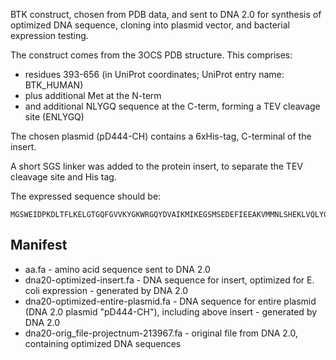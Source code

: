 BTK construct, chosen from PDB data, and sent to DNA 2.0 for synthesis of optimized DNA sequence, cloning into plasmid vector, and bacterial expression testing.

The construct comes from the 3OCS PDB structure. This comprises:
* residues 393-656 (in UniProt coordinates; UniProt entry name: BTK\_HUMAN)
* plus additional Met at the N-term
* and additional NLYGQ sequence at the C-term, forming a TEV cleavage site (ENLYGQ)

The chosen plasmid (pD444-CH) contains a 6xHis-tag, C-terminal of the insert.

A short SGS linker was added to the protein insert, to separate the TEV cleavage site and His tag.

The expressed sequence should be:
```
MGSWEIDPKDLTFLKELGTGQFGVVKYGKWRGQYDVAIKMIKEGSMSEDEFIEEAKVMMNLSHEKLVQLYGVCTKQRPIFIITEYMANGCLLNYLREMRHRFQTQQLLEMCKDVCEAMEYLESKQFLHRDLAARNCLVNDQGVVKVSDFGLSRYVLDDEYTSSVGSKFPVRWSPPEVLMYSKFSSKSDIWAFGVLMWEIYSLGKMPYERFTNSETAEHIAQGLRLYRPHLASEKVYTIMYSCWHEKADERPTFKILLSNILDVMDENLYGQSGSHHHHHH
```

Manifest
--------

* aa.fa - amino acid sequence sent to DNA 2.0
* dna20-optimized-insert.fa - DNA sequence for insert, optimized for E. coli expression - generated by DNA 2.0
* dna20-optimized-entire-plasmid.fa - DNA sequence for entire plasmid (DNA 2.0 plasmid "pD444-CH"), including above insert - generated by DNA 2.0
* dna20-orig\_file-projectnum-213967.fa - original file from DNA 2.0, containing optimized DNA sequences
